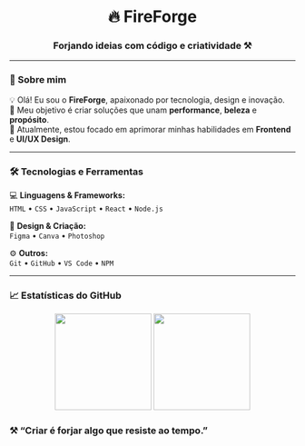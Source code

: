<!-- Banner ou logo opcional -->
<h1 align="center">🔥 FireForge</h1>
<h3 align="center">Forjando ideias com código e criatividade ⚒️</h3>

---

### 👋 Sobre mim  
💡 Olá! Eu sou o **FireForge**, apaixonado por tecnologia, design e inovação.  
🎯 Meu objetivo é criar soluções que unam **performance**, **beleza** e **propósito**.  
🚀 Atualmente, estou focado em aprimorar minhas habilidades em **Frontend** e **UI/UX Design**.  

---

### 🛠️ Tecnologias e Ferramentas  
💻 **Linguagens & Frameworks:**  
`HTML` • `CSS` • `JavaScript` • `React` • `Node.js`  

🎨 **Design & Criação:**  
`Figma` • `Canva` • `Photoshop`  

⚙️ **Outros:**  
`Git` • `GitHub` • `VS Code` • `NPM`  

---

### 📈 Estatísticas do GitHub  
<div align="center">
  <img height="170em" src="https://github-readme-stats.vercel.app/api?username=FireForge-dev&show_icons=true&theme=tokyonight&count_private=true"/>
  <img height="170em" src="https://github-readme-stats.vercel.app/api/top-langs/?username=FireForge-dev&layout=compact&theme=tokyonight"/>
</div>

<!---

### 🌐 Conecte-se comigo  
💼 [**Portfolio**](https://fireforge.dev) *(coloca quando tiver o site pronto)*  
🎨 [**Behance**](https://behance.net/fireforge)  
🐦 [**Twitter/X**](https://x.com/fireforge)  
📷 [**Instagram**](https://instagram.com/fireforge_)  

--->
### ⚒️ “Criar é forjar algo que resiste ao tempo.”

